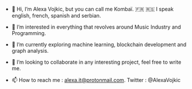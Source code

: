 - 👋 Hi, I’m Alexa Vojkic, but you can call me Kombaï. 🇫🇷 🇷🇸 I speak english, french, spanish and serbian. 

- 👀 I’m interested in everything that revolves around Music Industry and Programming.

- 🌱 I’m currently exploring machine learning, blockchain development and graph analysis.

- 💞️ I’m looking to collaborate in any interesting project, feel free to write me. 

- 📫 How to reach me : alexa.it@protonmail.com. Twitter : @AlexaVojkic

<!---
Kombai-alu-Sandokan/Kombai-alu-Sandokan is a ✨ special ✨ repository because its `README.md` (this file) appears on your GitHub profile.
You can click the Preview link to take a look at your changes.
--->
